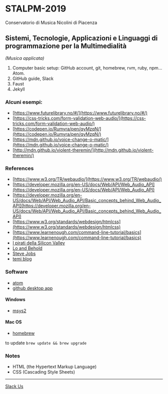 # STALPM-2019

Conservatorio di Musica Nicolini di Piacenza

## Sistemi, Tecnologie, Applicazioni e Linguaggi di programmazione per la Multimedialità

_(Musica applicata)_

 1. Computer basic setup: GitHub account, git, homebrew, rvm, ruby, npm… Atom.
 2. GitHub guide, Slack
 3. Faust
 4. Jekyll

### Alcuni esempi:
 - [https://www.futurelibrary.no/#/](https://www.futurelibrary.no/#/)
 - [https://css-tricks.com/form-validation-web-audio/](https://css-tricks.com/form-validation-web-audio/)
 - [https://codepen.io/Rumyra/pen/qyMzqN/](https://codepen.io/Rumyra/pen/qyMzqN/)
 - [https://mdn.github.io/voice-change-o-matic/](https://mdn.github.io/voice-change-o-matic/)
 - [http://mdn.github.io/violent-theremin/](http://mdn.github.io/violent-theremin/)

### References
 - [https://www.w3.org/TR/webaudio/](https://www.w3.org/TR/webaudio/)
 - [https://developer.mozilla.org/en-US/docs/Web/API/Web_Audio_API](https://developer.mozilla.org/en-US/docs/Web/API/Web_Audio_API)
 - [https://developer.mozilla.org/en-US/docs/Web/API/Web_Audio_API/Basic_concepts_behind_Web_Audio_API](https://developer.mozilla.org/en-US/docs/Web/API/Web_Audio_API/Basic_concepts_behind_Web_Audio_API)
 - [https://www.w3.org/standards/webdesign/htmlcss](https://www.w3.org/standards/webdesign/htmlcss)
 -  [https://www.learnenough.com/command-line-tutorial/basics](https://www.learnenough.com/command-line-tutorial/basics)
 - [I pirati della Silicon Valley](https://www.imdb.com/title/tt0168122/?ref_=nv_sr_1)
 - [Lo and Behold](https://www.imdb.com/title/tt5275828/?ref_=nv_sr_1)
 - [Steve Jobs](https://www.imdb.com/title/tt2080374/?ref_=nv_sr_1)
 - [temi blog](http://jekyllthemes.org)

 ### Software
 - [atom](https://atom.io/)
 - [github desktop app](https://desktop.github.com/)

 #### Windows
  - [msys2](http://www.msys2.org)

 #### Mac OS
  - [homebrew](https://brew.sh/)
  
  to update
  `brew update && brew upgrade`

 ### Notes
  - HTML (the Hypertext Markup Language)  
  - CSS (Cascading Style Sheets)
---

[Slack Us](https://stalpm-2019.slack.com/)
